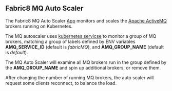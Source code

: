 ## Fabric8 MQ Auto Scaler

The Fabric8 MQ Auto Scaler [App](apps.html) monitors and scales the [Apache ActiveMQ](http://activemq.apache.org/) brokers running on Kubernetes.

The MQ autoscaler uses [kubernetes servicse](services.html) to monitor a group of MQ brokers, matching a group of labels defined by ENV variables **AMQ_SERVICE_ID** (default is _fabricMQ_), and **AMQ_GROUP_NAME** (default is _default_).

The MQ Auto Scaler will examine all MQ brokers run in the group defined by the **AMQ_GROUP_NAME** and spin up additional brokers, or remove them.

After changing the number of running MQ brokers, the auto scaler will request some clients reconnect, to balance the load.
